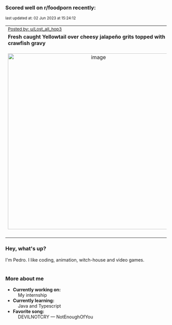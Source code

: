 ### Scored well on r/foodporn recently:

<p align="left"><sub>last updated at: 02 Jun 2023 at 15:24:12</sub></p>

|   |
| --- |
| <sub>[Posted by: u/Lost_all_hop3][source]</sub> |
| **Fresh caught Yellowtail over cheesy jalapeño grits topped with crawfish gravy** | 
|<p align="center"> <img alt="image" src="https://i.redd.it/4lf0ojlx573b1.jpg" width="550" /> </p>|
|   |

### Hey, what's up?

I'm Pedro. I like coding, animation, witch-house and video games.<br><br>

### More about me
- **Currently working on:**  
&nbsp;&nbsp;&nbsp;&nbsp;My internship
- **Currently learning:**  
&nbsp;&nbsp;&nbsp;&nbsp;Java and Typescript
- **Favorite song:**  
&nbsp;&nbsp;&nbsp;&nbsp;DEVILNOTCRY — NotEnoughOfYou<br><br>

  



  
  
  
[linkedin]: https://linkedin.com/in/pedro-h-r-gomes-8a487b14a/
[gmail]: mailto:pilique11@gmail.com
[source]: https://reddit.com/r/FoodPorn/comments/13wk3ck/fresh_caught_yellowtail_over_cheesy_jalapeño/
[redditAPI]: https://www.reddit.com/dev/api/